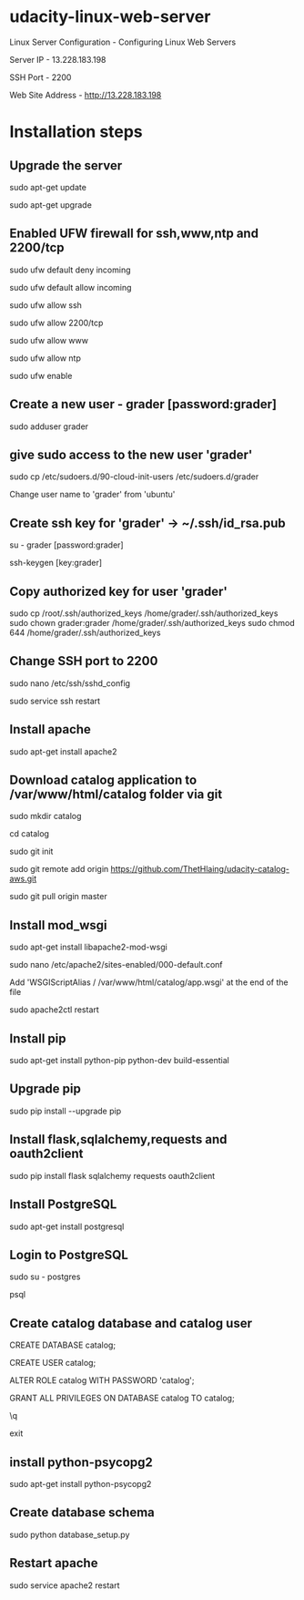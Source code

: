 # udacity-linux-web-server
Linux Server Configuration - Configuring Linux Web Servers

Server IP - 13.228.183.198

SSH Port - 2200

Web Site Address - http://13.228.183.198



# Installation steps

## Upgrade the server

sudo apt-get update

sudo apt-get upgrade



## Enabled UFW firewall for ssh,www,ntp and 2200/tcp

sudo ufw default deny incoming

sudo ufw default allow incoming

sudo ufw allow ssh

sudo ufw allow 2200/tcp

sudo ufw allow www

sudo ufw allow ntp

sudo ufw enable



## Create a new user - grader [password:grader]

sudo adduser grader


## give sudo access to the new user 'grader'

sudo cp /etc/sudoers.d/90-cloud-init-users /etc/sudoers.d/grader

Change user name to 'grader' from 'ubuntu'


## Create ssh key for 'grader' -> ~/.ssh/id_rsa.pub

su - grader [password:grader] 

ssh-keygen [key:grader]

## Copy authorized key for user 'grader'

sudo cp /root/.ssh/authorized_keys /home/grader/.ssh/authorized_keys
sudo chown grader:grader /home/grader/.ssh/authorized_keys
sudo chmod 644 /home/grader/.ssh/authorized_keys  


## Change SSH port to 2200

sudo nano /etc/ssh/sshd_config

sudo service ssh restart


## Install apache

sudo apt-get install apache2


## Download catalog application to /var/www/html/catalog folder via git

sudo mkdir catalog

cd catalog

sudo git init

sudo git remote add origin https://github.com/ThetHlaing/udacity-catalog-aws.git

sudo git pull origin master



## Install mod_wsgi 

sudo apt-get install libapache2-mod-wsgi

sudo nano /etc/apache2/sites-enabled/000-default.conf

Add 'WSGIScriptAlias / /var/www/html/catalog/app.wsgi' at the end of the file

sudo apache2ctl restart



## Install pip

sudo apt-get install python-pip python-dev build-essential


## Upgrade pip

sudo pip install --upgrade pip


## Install flask,sqlalchemy,requests and oauth2client

sudo pip install flask sqlalchemy requests oauth2client


## Install PostgreSQL 

sudo apt-get install postgresql


## Login to PostgreSQL

sudo su - postgres

psql



## Create catalog database and catalog user

CREATE DATABASE catalog;

CREATE USER catalog;

ALTER ROLE catalog WITH PASSWORD 'catalog';

GRANT ALL PRIVILEGES ON DATABASE catalog TO catalog;

\q

exit



## install python-psycopg2

sudo apt-get install python-psycopg2


## Create database schema

sudo python database_setup.py


## Restart apache

sudo service apache2 restart


